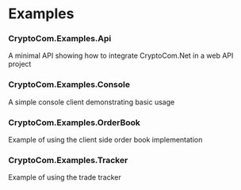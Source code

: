 # Examples

### CryptoCom.Examples.Api
A minimal API showing how to integrate CryptoCom.Net in a web API project

### CryptoCom.Examples.Console
A simple console client demonstrating basic usage

### CryptoCom.Examples.OrderBook
Example of using the client side order book implementation

### CryptoCom.Examples.Tracker
Example of using the trade tracker